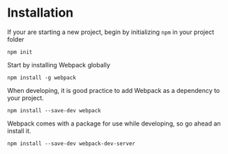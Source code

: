 # Installation

If your are starting a new project, begin by initializing `npm` in your project folder

```
npm init
```


Start by installing Webpack globally

```
npm install -g webpack
```

When developing, it is good practice to add Webpack as a dependency to your project.

```
npm install --save-dev webpack
```

Webpack comes with a package for use while developing, so go ahead an install it.

```
npm install --save-dev webpack-dev-server
```
